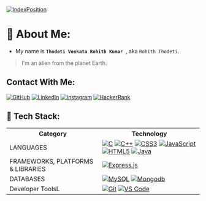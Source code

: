 [![IndexPosition](https://user-images.githubusercontent.com/99633082/234297365-71ac1465-4988-423c-b980-25cbae2fb2e3.gif)](https://github.com/tihor72)

# 👀 About Me:
- My name is **`Thodeti Venkata Rohith Kumar `**, aka `Rohith Thodeti`.
> I'm an alien from the planet Earth. 

## Contact With Me:
[![GitHub](https://img.shields.io/badge/github-%23121011.svg?style=for-the-badge&logo=github&logoColor=white)](https://github.com/tihor72)  [![LinkedIn](https://img.shields.io/badge/linkedin-%230077B5.svg?style=for-the-badge&logo=linkedin&logoColor=white)]([https://www.linkedin.com/in/rohith-thodeti-965192253/])  [![Instagram](https://img.shields.io/badge/Instagram-%23E4405F.svg?style=for-the-badge&logo=Instagram&logoColor=white)](https://www.instagram.com/rohith_thodeti/) [![HackerRank](https://img.shields.io/badge/-Hackerrank-2EC866?style=for-the-badge&logo=HackerRank&logoColor=white)](https://www.hackerrank.com/Carrot_isGood)  

## 🧠 Tech Stack:

<table>
    <tr>
        <th>Category</th>
        <th>Technology</th>
    </tr>
    <tr>
        <td>LANGUAGES</td>
        <td>
            <a href="https://www.cprogramming.com/"><img
                    src="https://img.shields.io/badge/c-%2300599C.svg?style=for-the-badge&amp;logo=c&amp;logoColor=white"
                    alt="C" /></a>
            <a href="https://www.w3schools.com/cpp/"><img
                    src="https://img.shields.io/badge/c++-%2300599C.svg?style=for-the-badge&amp;logo=c%2B%2B&amp;logoColor=white"
                    alt="C++" /></a>
            <a href="https://www.css3.com/"><img
                    src="https://img.shields.io/badge/css3-%231572B6.svg?style=for-the-badge&amp;logo=css3&amp;logoColor=white"
                    alt="CSS3" /></a>
            <a href="https://www.javascript.com/"><img
                    src="https://img.shields.io/badge/javascript-%23323330.svg?style=for-the-badge&amp;logo=javascript&amp;logoColor=%23F7DF1E"
                    alt="JavaScript" /></a>
            <a href="https://html5.org/"><img
                    src="https://img.shields.io/badge/html5-%23E34F26.svg?style=for-the-badge&amp;logo=html5&amp;logoColor=white"
                    alt="HTML5" /></a>
            <a href="https://www.java.com/en/"><img
                    src="https://img.shields.io/badge/java-%23ED8B00.svg?style=for-the-badge&amp;logo=java&amp;logoColor=white"
                    alt="Java" /></a>
        </td>
    </tr>
    <tr>
        <td>FRAMEWORKS, PLATFORMS &amp; LIBRARIES</td>
        <td>
            <a href="https://expressjs.com/"><img
                    src="https://img.shields.io/badge/Express.js-000000?logo=express&logoColor=fff&style=flat"
                    alt="Express.js" /></a>
        </td>
    </tr>
    <tr>
        <td>DATABASES</td>
        <td>
            <a href="https://www.mysql.com/"><img
                    src="https://img.shields.io/badge/mysql-%2300f.svg?style=for-the-badge&amp;logo=mysql&amp;logoColor=white"
                    alt="MySQL" /></a>
            <a href="https://www.mysql.com/"><img
                    src="https://img.shields.io/badge/-MongoDB-4DB33D?style=flat&logo=mongodb&logoColor=white"
                    alt="Mongodb" /></a>
        </td>
    </tr>
    <tr>
        <td>Developer ToolsL</td>
        <td>
            <a href="https://git-scm.com/"><img
                    src="https://img.shields.io/badge/-Git-F05032?style=flat&logo=git&logoColor=white"
                    alt="Git" /></a>
            <a href="https://code.visualstudio.com/"><img
                    src="https://img.shields.io/badge/-VS%20Code-007ACC?style=flat&logo=visual-studio-code&logoColor=white"
                    alt="VS Code" /></a>
        </td>
    </tr>
</table>

